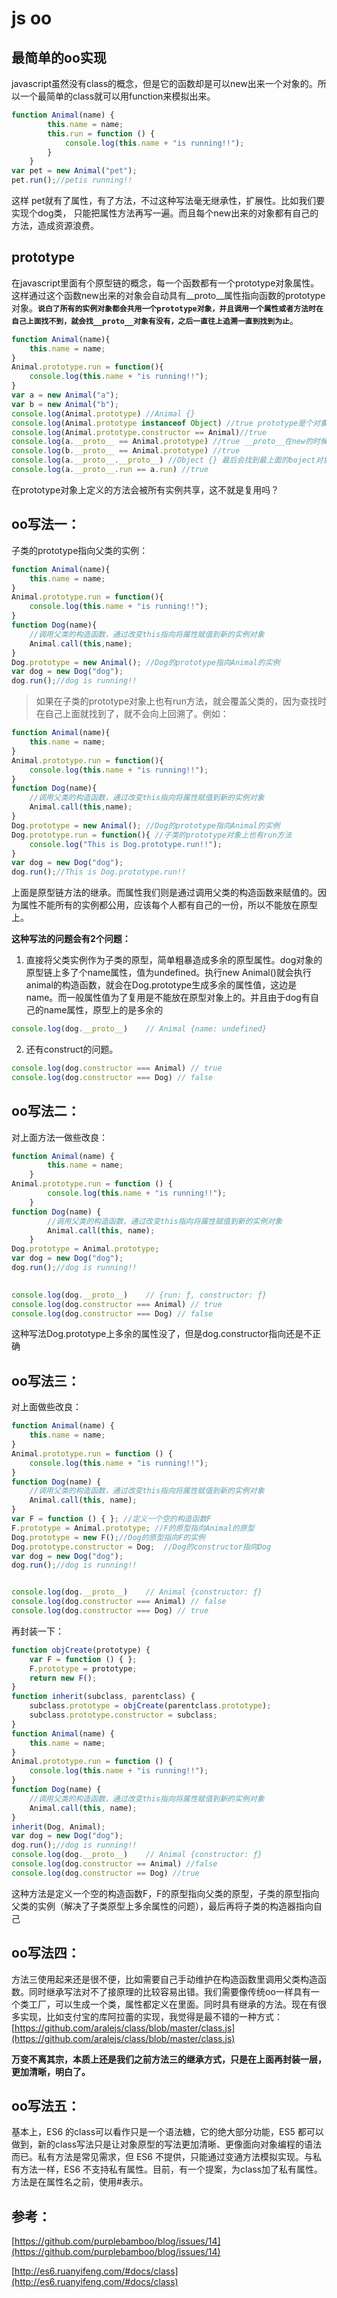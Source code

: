 # js oo

## 最简单的oo实现
javascript虽然没有class的概念，但是它的函数却是可以new出来一个对象的。所以一个最简单的class就可以用function来模拟出来。
```javascript
function Animal(name) {
        this.name = name;
        this.run = function () {
            console.log(this.name + "is running!!");
        }
    }
var pet = new Animal("pet");
pet.run();//petis running!!
```
这样 pet就有了属性，有了方法，不过这种写法毫无继承性，扩展性。比如我们要实现个dog类，
只能把属性方法再写一遍。而且每个new出来的对象都有自己的方法，造成资源浪费。

## prototype
在javascript里面有个原型链的概念，每一个函数都有一个prototype对象属性。这样通过这个函数new出来的对象会自动具有__proto__属性指向函数的prototype对象。**`说白了所有的实例对象都会共用一个prototype对象，并且调用一个属性或者方法时在自己上面找不到，就会找__proto__对象有没有，之后一直往上追溯一直到找到为止`**。
```javascript
function Animal(name){
    this.name = name;
}
Animal.prototype.run = function(){
    console.log(this.name + "is running!!");
}
var a = new Animal("a");
var b = new Animal("b");
console.log(Animal.prototype) //Animal {} 
console.log(Animal.prototype instanceof Object) //true prototype是个对象
console.log(Animal.prototype.constructor == Animal)//true
console.log(a.__proto__ == Animal.prototype) //true __proto__在new的时候会自动加载在实例对象上。在现代浏览器里可以看到
console.log(b.__proto__ == Animal.prototype) //true
console.log(a.__proto__.__proto__) //Object {} 最后会找到最上面的boject对象
console.log(a.__proto__.run == a.run) //true
```
在prototype对象上定义的方法会被所有实例共享，这不就是复用吗？

## oo写法一：
子类的prototype指向父类的实例：
```javascript
function Animal(name){
    this.name = name;
}
Animal.prototype.run = function(){
    console.log(this.name + "is running!!");
}
function Dog(name){
    //调用父类的构造函数，通过改变this指向将属性赋值到新的实例对象
    Animal.call(this,name);
}
Dog.prototype = new Animal(); //Dog的prototype指向Animal的实例
var dog = new Dog("dog");
dog.run();//dog is running!!
```
> 如果在子类的prototype对象上也有run方法，就会覆盖父类的，因为查找时在自己上面就找到了，就不会向上回溯了。例如：
```javascript
function Animal(name){
    this.name = name;
}
Animal.prototype.run = function(){
    console.log(this.name + "is running!!");
}
function Dog(name){
    //调用父类的构造函数，通过改变this指向将属性赋值到新的实例对象
    Animal.call(this,name);
}
Dog.prototype = new Animal(); //Dog的prototype指向Animal的实例
Dog.prototype.run = function(){ //子类的prototype对象上也有run方法
    console.log("This is Dog.prototype.run!!");
}
var dog = new Dog("dog");
dog.run();//This is Dog.prototype.run!!
```
上面是原型链方法的继承。而属性我们则是通过调用父类的构造函数来赋值的。因为属性不能所有的实例都公用，应该每个人都有自己的一份，所以不能放在原型上。

**这种写法的问题会有2个问题：** 

1. 直接将父类实例作为子类的原型，简单粗暴造成多余的原型属性。dog对象的原型链上多了个name属性，值为undefined。执行new Animal()就会执行animal的构造函数，就会在Dog.prototype生成多余的属性值，这边是name。而一般属性值为了复用是不能放在原型对象上的。并且由于dog有自己的name属性，原型上的是多余的
```javascript
console.log(dog.__proto__)    // Animal {name: undefined}
```
2. 还有construct的问题。
```javascript
console.log(dog.constructor === Animal) // true
console.log(dog.constructor === Dog) // false
```

## oo写法二：
对上面方法一做些改良：
```javascript
function Animal(name) {
        this.name = name;
    }
Animal.prototype.run = function () {
        console.log(this.name + "is running!!");
    }
function Dog(name) {
        //调用父类的构造函数，通过改变this指向将属性赋值到新的实例对象
        Animal.call(this, name);
    }
Dog.prototype = Animal.prototype;
var dog = new Dog("dog");
dog.run();//dog is running!!

    
console.log(dog.__proto__)    // {run: ƒ, constructor: ƒ}
console.log(dog.constructor === Animal) // true
console.log(dog.constructor === Dog) // false
```
这种写法Dog.prototype上多余的属性没了，但是dog.constructor指向还是不正确

## oo写法三：
对上面做些改良：
```javascript
function Animal(name) {
    this.name = name;
}
Animal.prototype.run = function () {
    console.log(this.name + "is running!!");
}
function Dog(name) {
    //调用父类的构造函数，通过改变this指向将属性赋值到新的实例对象
    Animal.call(this, name);
}
var F = function () { }; //定义一个空的构造函数F
F.prototype = Animal.prototype; //F的原型指向Animal的原型
Dog.prototype = new F();//Dog的原型指向F的实例
Dog.prototype.constructor = Dog;  //Dog的constructor指向Dog
var dog = new Dog("dog");
dog.run();//dog is running!!


console.log(dog.__proto__)    // Animal {constructor: ƒ}
console.log(dog.constructor === Animal) // false
console.log(dog.constructor === Dog) // true
```
再封装一下：
```javascript
function objCreate(prototype) {
    var F = function () { };
    F.prototype = prototype;
    return new F();
}
function inherit(subclass, parentclass) {
    subclass.prototype = objCreate(parentclass.prototype);
    subclass.prototype.constructor = subclass;
}
function Animal(name) {
    this.name = name;
}
Animal.prototype.run = function () {
    console.log(this.name + "is running!!");
}
function Dog(name) {
    //调用父类的构造函数，通过改变this指向将属性赋值到新的实例对象
    Animal.call(this, name);
}
inherit(Dog, Animal);
var dog = new Dog("dog");
dog.run();//dog is running!!
console.log(dog.__proto__)    // Animal {constructor: ƒ}
console.log(dog.constructor == Animal) //false
console.log(dog.constructor == Dog) //true
```
这种方法是定义一个空的构造函数F，F的原型指向父类的原型，子类的原型指向父类的实例（解决了子类原型上多余属性的问题），最后再将子类的构造器指向自己

## oo写法四：
方法三使用起来还是很不便，比如需要自己手动维护在构造函数里调用父类构造函数。同时继承写法对不了接原理的比较容易出错。我们需要像传统oo一样具有一个类工厂，可以生成一个类，属性都定义在里面。同时具有继承的方法。现在有很多实现，比如支付宝的库阿拉蕾的实现，我觉得是最不错的一种方式：[https://github.com/aralejs/class/blob/master/class.js](https://github.com/aralejs/class/blob/master/class.js)

**万变不离其宗，本质上还是我们之前方法三的继承方式，只是在上面再封装一层，更加清晰，明白了。**

## oo写法五：
基本上，ES6 的class可以看作只是一个语法糖，它的绝大部分功能，ES5 都可以做到，新的class写法只是让对象原型的写法更加清晰、更像面向对象编程的语法而已。私有方法是常见需求，但 ES6 不提供，只能通过变通方法模拟实现。与私有方法一样，ES6 不支持私有属性。目前，有一个提案，为class加了私有属性。方法是在属性名之前，使用#表示。

## 参考：
[https://github.com/purplebamboo/blog/issues/14](https://github.com/purplebamboo/blog/issues/14)

[http://es6.ruanyifeng.com/#docs/class](http://es6.ruanyifeng.com/#docs/class)

